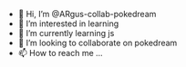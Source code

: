 - 👋 Hi, I’m @ARgus-collab-pokedream
- 👀 I’m interested in learning
- 🌱 I’m currently learning js 
- 💞️ I’m looking to collaborate on pokedream
- 📫 How to reach me ...

<!---
ARgus-collab-pokedream/ARgus-collab-pokedream is a ✨ special ✨ repository because its `README.md` (this file) appears on your GitHub profile.
You can click the Preview link to take a look at your changes.
--->
